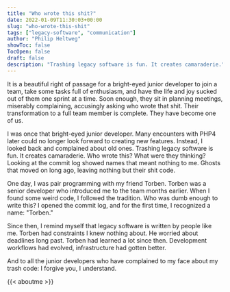 ```yaml
---
title: "Who wrote this shit?"
date: 2022-01-09T11:30:03+00:00
slug: "who-wrote-this-shit"
tags: ["legacy-software", "communication"]
author: "Philip Heltweg"
showToc: false
TocOpen: false
draft: false
description: "Trashing legacy software is fun. It creates camaraderie."
---
```

It is a beautiful right of passage for a bright-eyed junior developer to join a team, take some tasks full of enthusiasm, and have the life and joy sucked out of them one sprint at a time. Soon enough, they sit in planning meetings, miserably complaining, accusingly asking who wrote that shit. 
Their transformation to a full team member is complete. They have become one of us.

I was once that bright-eyed junior developer. Many encounters with PHP4 later could no longer look forward to creating new features. Instead, I looked back and complained about old ones. Trashing legacy software is fun. It creates camaraderie. Who wrote this? What were they thinking? Looking at the commit log showed names that meant nothing to me. Ghosts that moved on long ago, leaving nothing but their shit code.

One day, I was pair programming with my friend Torben. Torben was a senior developer who introduced me to the team months earlier. When I found some weird code, I followed the tradition. Who was dumb enough to write this? I opened the commit log, and for the first time, I recognized a name: "Torben."

Since then, I remind myself that legacy software is written by people like me. Torben had constraints I knew nothing about. He worried about deadlines long past. Torben had learned a lot since then. Development workflows had evolved, infrastructure had gotten better.

And to all the junior developers who have complained to my face about my trash code: I forgive you, I understand.

{{< aboutme >}}